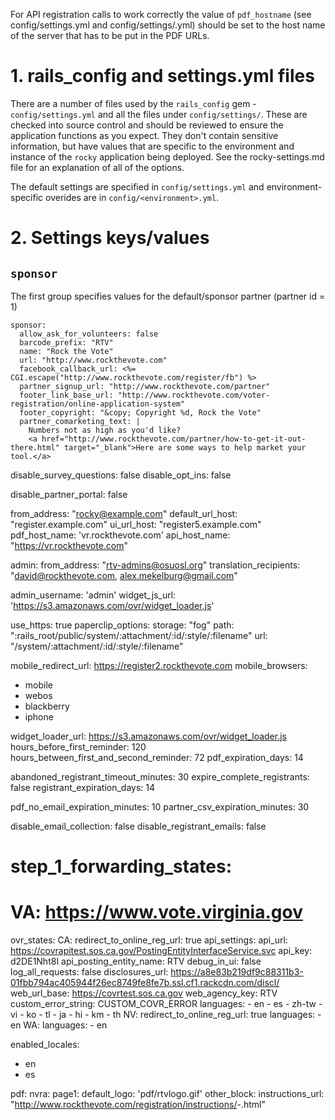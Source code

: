 For API registration calls to work correctly the value of `pdf_hostname` (see
config/settings.yml and config/settings/<env>.yml) should be set to the host
name of the server that has to be put in the PDF URLs.

# 1. rails_config and settings.yml files

There are a number of files used by the `rails_config` gem - `config/settings.yml`
and all the files under `config/settings/`. These are checked into source
control and should be reviewed to ensure the application functions as you expect. 
They don't contain sensitive information, but have values that are specific to the environment and instance
of the `rocky` application being deployed. See the rocky-settings.md file for an explanation of
all of the options.

The default settings are specified in `config/settings.yml` and environment-specific overides are in
`config/<environment>.yml`.


# 2. Settings keys/values

## `sponsor`

The first group specifies values for the default/sponsor partner (partner id = 1)

    sponsor:
      allow_ask_for_volunteers: false
      barcode_prefix: "RTV"
      name: "Rock the Vote"
      url: "http://www.rockthevote.com"
      facebook_callback_url: <%= CGI.escape("http://www.rockthevote.com/register/fb") %>
      partner_signup_url: "http://www.rockthevote.com/partner"
      footer_link_base_url: "http://www.rockthevote.com/voter-registration/online-application-system"
      footer_copyright: "&copy; Copyright %d, Rock the Vote"
      partner_comarketing_text: |
        Numbers not as high as you'd like?
        <a href="http://www.rockthevote.com/partner/how-to-get-it-out-there.html" target="_blank">Here are some ways to help market your tool.</a>





disable_survey_questions: false
disable_opt_ins: false

disable_partner_portal: false

from_address: "rocky@example.com"
default_url_host: "register.example.com"
ui_url_host: "register5.example.com"
pdf_host_name: 'vr.rockthevote.com'
api_host_name: "https://vr.rockthevote.com"


admin:
  from_address: "rtv-admins@osuosl.org"
  translation_recipients: "david@rockthevote.com, alex.mekelburg@gmail.com"

admin_username: 'admin'
widget_js_url:  'https://s3.amazonaws.com/ovr/widget_loader.js'

use_https: true
paperclip_options: 
  storage: "fog"
  path: ":rails_root/public/system/:attachment/:id/:style/:filename"
  url: "/system/:attachment/:id/:style/:filename"

mobile_redirect_url: https://register2.rockthevote.com
mobile_browsers:
  - mobile
  - webos
  - blackberry
  - iphone
  
widget_loader_url: https://s3.amazonaws.com/ovr/widget_loader.js
hours_before_first_reminder: 120
hours_between_first_and_second_reminder: 72
pdf_expiration_days: 14

abandoned_registrant_timeout_minutes: 30
expire_complete_registrants: false
registrant_expiration_days: 14

pdf_no_email_expiration_minutes: 10
partner_csv_expiration_minutes: 30

disable_email_collection: false
disable_registrant_emails: false
  

# step_1_forwarding_states:
#     VA: https://www.vote.virginia.gov

ovr_states:
  CA:
    redirect_to_online_reg_url: true
    api_settings:
      api_url: https://covrapitest.sos.ca.gov/PostingEntityInterfaceService.svc
      api_key: d2DE1Nht8I
      api_posting_entity_name: RTV
      debug_in_ui: false
      log_all_requests: false
      disclosures_url: https://a8e83b219df9c88311b3-01fbb794ac405944f26ec8749fe8fe7b.ssl.cf1.rackcdn.com/discl/
      web_url_base: https://covrtest.sos.ca.gov
      web_agency_key: RTV
      custom_error_string: CUSTOM_COVR_ERROR
    languages:
      - en
      - es
      - zh-tw
      - vi
      - ko
      - tl
      - ja
      - hi
      - km
      - th
  NV:
    redirect_to_online_reg_url: true
    languages:
      - en
  WA:
    languages:
      - en

  
enabled_locales:
  - en
  - es


  

pdf:
  nvra:
    page1:
      default_logo: 'pdf/rtvlogo.gif'
      other_block:
        instructions_url: "http://www.rockthevote.com/registration/instructions/<STATE>-<LOCALE>.html"
  
